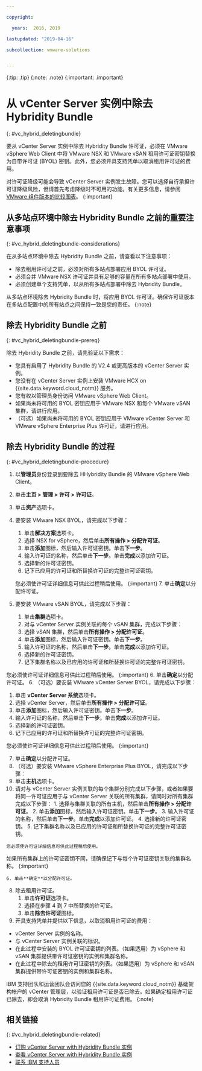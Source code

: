```yaml
---

copyright:

  years:  2016, 2019

lastupdated: "2019-04-16"

subcollection: vmware-solutions


---
```


{:tip: .tip}
{:note: .note}
{:important: .important}

# 从 vCenter Server 实例中除去 Hybridity Bundle
{: #vc_hybrid_deletingbundle}

要从 vCenter Server 实例中除去 Hybridity Bundle 许可证，必须在 VMware vSphere Web Client 中将 VMware NSX 和 VMware vSAN 租用许可证密钥替换为自带许可证 (BYOL) 密钥。此外，您必须开具支持凭单以取消租用许可证的费用。

对许可证降级可能会导致 vCenter Server 实例发生故障。您可以选择自行承担许可证降级风险，但请首先考虑降级时不可用的功能。有关更多信息，请参阅 [VMware 组件版本的比较图表](/docs/services/vmwaresolutions/archiref/solution?topic=vmware-solutions-solution-appendix)。
{:important}

## 从多站点环境中除去 Hybridity Bundle 之前的重要注意事项
{: #vc_hybrid_deletingbundle-considerations}

在从多站点环境中除去 Hybridity Bundle 之前，请查看以下注意事项：

* 除去租用许可证之前，必须对所有多站点部署应用 BYOL 许可证。
* 必须合并 VMware NSX 许可证并具有足够的容量在所有多站点部署中使用。
* 必须创建单个支持凭单，以从所有多站点部署中除去 Hybridity Bundle。

从多站点环境除去 Hybridity Bundle 时，将应用 BYOL 许可证。确保许可证版本在多站点配置中的所有站点之间保持一致是您的责任。
{:note}

## 除去 Hybridity Bundle 之前
{: #vc_hybrid_deletingbundle-prereq}

除去 Hybridity Bundle 之前，请先验证以下需求：

* 您具有启用了 Hybridity Bundle 的 V2.4 或更高版本的 vCenter Server 实例。
* 您没有在 vCenter Server 实例上安装 VMware HCX on {{site.data.keyword.cloud_notm}} 服务。
* 您有权以管理员身份访问 VMware vSphere Web Client。
* 如果尚未将可用的 BYOL 密钥应用于 VMware NSX 和每个 VMware vSAN 集群，请进行应用。
* （可选）如果尚未将可用的 BYOL 密钥应用于 VMware vCenter Server 和 VMware vSphere Enterprise Plus 许可证，请进行应用。

## 除去 Hybridity Bundle 的过程
{: #vc_hybrid_deletingbundle-procedure}

1. 以**管理员**身份登录到要除去 HHybridity Bundle 的 VMware vSphere Web Client。
2. 单击**主页 > 管理 > 许可 > 许可证**。
3. 单击**资产**选项卡。
4. 要安装 VMware NSX BYOL，请完成以下步骤：
   1. 单击**解决方案**选项卡。
   2. 选择 NSX for vSphere，然后单击**所有操作 > 分配许可证**。
   3. 单击**添加**图标，然后输入许可证密钥。单击**下一步**。
   4. 输入许可证的名称，然后单击**下一步**。单击**完成**以添加许可证。
   5. 选择新的许可证密钥。
   6. 记下已应用的许可证和所替换许可证的完整许可证密钥。

   您必须使许可证详细信息可供此过程稍后使用。
   {:important}
   7. 单击**确定**以分配许可证。
5. 要安装 VMware vSAN BYOL，请完成以下步骤：
   1. 单击**集群**选项卡。
   2. 对与 vCenter Server 实例关联的每个 vSAN 集群，完成以下步骤：
    1. 选择 vSAN 集群，然后单击**所有操作 > 分配许可证**。
    2. 单击**添加**图标，然后输入许可证密钥。单击**下一步**。
    3. 输入许可证的名称，然后单击**下一步**。单击**完成**以添加许可证。
    4. 选择新的许可证密钥。
    5. 记下集群名称以及已应用的许可证和所替换许可证的完整许可证密钥。

您必须使许可证详细信息可供此过程稍后使用。
   {:important}
    6. 单击**确定**以分配许可证。
6. （可选）要安装 VMware vCenter Server BYOL，请完成以下步骤：
   1. 单击 **vCenter Server 系统**选项卡。
   2. 选择 vCenter Server，然后单击**所有操作 > 分配许可证**。
   3. 单击**添加**图标，然后输入许可证密钥。单击**下一步**。
   4. 输入许可证的名称，然后单击**下一步**。单击**完成**以添加许可证。
   5. 选择新的许可证密钥。
   6. 记下已应用的许可证和所替换许可证的完整许可证密钥。

   您必须使许可证详细信息可供此过程稍后使用。
   {:important}

   7. 单击**确定**以分配许可证。
7. （可选）要安装 VMware vSphere Enterprise Plus BYOL，请完成以下步骤：
  1. 单击**主机**选项卡。
  2. 请对与 vCenter Server 实例关联的每个集群分别完成以下步骤，或者如果要将同一许可证应用于与 vCenter Server 关联的所有集群，请同时对所有集群完成以下步骤：
    1. 选择与集群关联的所有主机，然后单击**所有操作 > 分配许可证**。
    2. 单击**添加**图标，然后输入许可证密钥。单击**下一步**。
    3. 输入许可证的名称，然后单击**下一步**。单击**完成**以添加许可证。
    4. 选择新的许可证密钥。
    5. 记下集群名称以及已应用的许可证和所替换许可证的完整许可证密钥。

    您必须使许可证详细信息可供此过程稍后使用。
   如果所有集群上的许可证密钥不同，请确保记下与每个许可证密钥关联的集群名称。
    {:important}

    6. 单击**确定**以分配许可证。
8. 除去租用许可证。
   1. 单击**许可证**选项卡。
   2. 选择在步骤 4 到 7 中所替换的许可证。
   3. 单击**除去许可证**图标。
9. 开具支持凭单并提供以下信息，以取消租用许可证的费用：
  * vCenter Server 实例的名称。
  * 与 vCenter Server 实例关联的标识。
  * 在此过程中安装的 BYOL 许可证密钥的列表。（如果适用）为 vSphere 和 vSAN 集群提供带许可证密钥的实例和集群名称。
  * 在此过程中除去的租用许可证密钥的列表。（如果适用）为 vSphere 和 vSAN 集群提供带许可证密钥的实例和集群名称。

  IBM 支持团队和运营团队会访问您的 {{site.data.keyword.cloud_notm}} 基础架构帐户的 vCenter 管理层，以验证租用许可证是否已除去。如果确定租用许可证已除去，即会取消 Hybridity Bundle 租用许可证费用。
  {:note}

## 相关链接
{: #vc_hybrid_deletingbundle-related}

* [订购 vCenter Server with Hybridity Bundle 实例](/docs/services/vmwaresolutions/vcenter?topic=vmware-solutions-vc_hybrid_orderinginstance)
* [查看 vCenter Server with Hybridity Bundle 实例](/docs/services/vmwaresolutions/vcenter?topic=vmware-solutions-vc_hybrid_viewinginstances)
* [联系 IBM 支持人员](/docs/services/vmwaresolutions/vmonic?topic=vmware-solutions-trbl_support)
